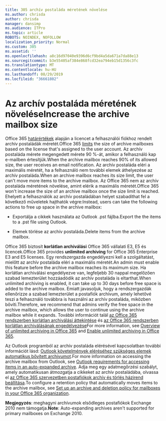 ```yaml
---
title: 305 archív postaláda méretének növelése
ms.author: chrisda
author: chrisda
manager: dansimp
ms.audience: ITPro
ms.topic: article
ROBOTS: NOINDEX, NOFOLLOW
localization_priority: Normal
ms.custom: 305
ms.assetid: ''
ms.openlocfilehash: a8c16d97040e9396d6cf9bd4a5da671a7da88e13
ms.sourcegitcommit: b3e55405af384e868fcd32ea794eb15d1356c3fc
ms.translationtype: MT
ms.contentlocale: hu-HU
ms.lasthandoff: 08/29/2019
ms.locfileid: "36661802"
---
```

# <a name="increase-the-archive-mailbox-size"></a><span data-ttu-id="4c4a6-102">Az archív postaláda méretének növelése</span><span class="sxs-lookup"><span data-stu-id="4c4a6-102">Increase the archive mailbox size</span></span>

<span data-ttu-id="4c4a6-103">Office 365 [határértékek](https://docs.microsoft.com/office365/servicedescriptions/exchange-online-service-description/exchange-online-limits#mailbox-storage-limits) alapján a licencet a felhasználói fiókhoz rendelt archív postaládák méretét.</span><span class="sxs-lookup"><span data-stu-id="4c4a6-103">Office 365 [limits](https://docs.microsoft.com/office365/servicedescriptions/exchange-online-service-description/exchange-online-limits#mailbox-storage-limits) the size of archive mailboxes based on the license that's assigned to the user account.</span></span> <span data-ttu-id="4c4a6-104">Az archív postaláda mérete megengedett mérete 90 %-át, amikor a felhasználó kap e-mailben értesítjük.</span><span class="sxs-lookup"><span data-stu-id="4c4a6-104">When the archive mailbox reaches 90% of its allowed size, the user receives an email notification.</span></span> <span data-ttu-id="4c4a6-105">Az archív postaláda eléri a maximális méretét, ha a felhasználó nem további elemek áthelyezése az archív postaláda.</span><span class="sxs-lookup"><span data-stu-id="4c4a6-105">When an archive mailbox reaches its size limit, the user can't move more items to the archive mailbox.</span></span> <span data-ttu-id="4c4a6-106">Az Office 365 nem az archív postaláda méretének növelése, amint elérik a maximális méretét.</span><span class="sxs-lookup"><span data-stu-id="4c4a6-106">Office 365 won't increase the size of an archive mailbox once the size limit is reached.</span></span> <span data-ttu-id="4c4a6-107">Ehelyett a felhasználók az archív postaládában helyet szabadíthat fel a következő műveletek hajthatók végre:</span><span class="sxs-lookup"><span data-stu-id="4c4a6-107">Instead, users can take the following actions to free up space in the archive mailbox:</span></span>

- <span data-ttu-id="4c4a6-108">Exportálja a cikkek használata az Outlook .pst fájlba.</span><span class="sxs-lookup"><span data-stu-id="4c4a6-108">Export the the items to a .pst file using Outlook.</span></span>

- <span data-ttu-id="4c4a6-109">Elemek törlése az archív postaláda.</span><span class="sxs-lookup"><span data-stu-id="4c4a6-109">Delete items from the archive mailbox.</span></span>

<span data-ttu-id="4c4a6-110">Office 365 biztosít **korlátlan archiválási** Office 365 vállalati E3, E5 és licencek.</span><span class="sxs-lookup"><span data-stu-id="4c4a6-110">Office 365 provides **unlimited archiving** for Office 365 Enterprise E3 and E5 licenses.</span></span> <span data-ttu-id="4c4a6-111">Egy rendszergazda engedélyezni kell a szolgáltatást, mielőtt az archív postaláda eléri a maximális méretét.</span><span class="sxs-lookup"><span data-stu-id="4c4a6-111">An admin must enable this feature before the archive mailbox reaches its maximum size.</span></span> <span data-ttu-id="4c4a6-112">Ha korlátlan archiválási engedélyezve van, legfeljebb 30 nappal megelőzően szabad lemezterület hozzáadódik az archív postaláda is eltarthat.</span><span class="sxs-lookup"><span data-stu-id="4c4a6-112">When unlimited archiving is enabled, it can take up to 30 days before free space is added to the archive mailbox.</span></span> <span data-ttu-id="4c4a6-113">Emiatt javasoljuk, hogy a rendszergazdák ellenőrizze a szabad lemezterület a postafiók archívum, amely lehetővé teszi a felhasználó továbbra is használni az archív postaláda, miközben bővíti.</span><span class="sxs-lookup"><span data-stu-id="4c4a6-113">Therefore, we recommend that admins verify the free space in the archive mailbox, which allows the user to continue using the archive mailbox while it expands.</span></span> <span data-ttu-id="4c4a6-114">További információt talál [az Office 365 rendszerben korlátlan archiválási áttekintése](https://docs.microsoft.com/office365/securitycompliance/unlimited-archiving) és [az Office 365 rendszerben korlátlan archiválásának engedélyezése](https://docs.microsoft.com/office365/securitycompliance/enable-unlimited-archiving)</span><span class="sxs-lookup"><span data-stu-id="4c4a6-114">For more information, see [Overview of unlimited archiving in Office 365](https://docs.microsoft.com/office365/securitycompliance/unlimited-archiving) and [Enable unlimited archiving in Office 365](https://docs.microsoft.com/office365/securitycompliance/enable-unlimited-archiving).</span></span>

<span data-ttu-id="4c4a6-115">Az Outlook programból az archív postaláda elérésével kapcsolatban további információt lásd: [Outlook követelmények eléréséhez szükséges elemek automatikus bővített archívumot](https://docs.microsoft.com/office365/securitycompliance/unlimited-archiving#outlook-requirements-for-accessing-items-in-an-auto-expanded-archive).</span><span class="sxs-lookup"><span data-stu-id="4c4a6-115">For more information on accessing the archive mailbox from Outlook, see [Outlook requirements for accessing items in an auto-expanded archive](https://docs.microsoft.com/office365/securitycompliance/unlimited-archiving#outlook-requirements-for-accessing-items-in-an-auto-expanded-archive).</span></span> <span data-ttu-id="4c4a6-116">Adja meg egy adatmegőrzési szabályt, amely automatikusan átmozgatja a cikkeket az archív postaládába, olvassa el [az Office 365 szervezetben postafiókok archív és törlés házirend beállítása](https://docs.microsoft.com/office365/securitycompliance/set-up-an-archive-and-deletion-policy-for-mailboxes).</span><span class="sxs-lookup"><span data-stu-id="4c4a6-116">To configure a retention policy that automatically moves items to the archive mailbox, see [Set up an archive and deletion policy for mailboxes in your Office 365 organization](https://docs.microsoft.com/office365/securitycompliance/set-up-an-archive-and-deletion-policy-for-mailboxes).</span></span>

<span data-ttu-id="4c4a6-117">**Megjegyzés**: meghagyni archívumok elsődleges postafiókok Exchange 2010 nem támogatja.</span><span class="sxs-lookup"><span data-stu-id="4c4a6-117">**Note**: Auto-expanding archives aren't supported for primary mailboxes on Exchange 2010.</span></span>
